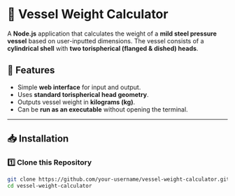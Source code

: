 # 🚀 Vessel Weight Calculator

A **Node.js** application that calculates the weight of a **mild steel pressure vessel** based on user-inputted dimensions. The vessel consists of a **cylindrical shell** with **two torispherical (flanged & dished) heads**.

## 📌 Features
- Simple **web interface** for input and output.
- Uses **standard torispherical head geometry**.
- Outputs vessel weight in **kilograms (kg)**.
- Can be **run as an executable** without opening the terminal.

---

## 📥 Installation

### 1️⃣ Clone this Repository  
```sh
git clone https://github.com/your-username/vessel-weight-calculator.git
cd vessel-weight-calculator
